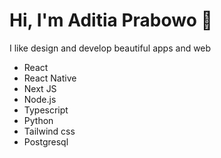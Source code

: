 # Hi, I'm Aditia Prabowo 👋 
I like design and develop beautiful apps and web

* React
* React Native
* Next JS
* Node.js
* Typescript
* Python
* Tailwind css
* Postgresql
